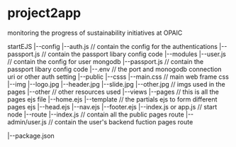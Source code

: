 # project2app
monitoring the progress of  sustainability initiatives at OPAIC



startEJS
|--config
 |--auth.js               // contain the config for the authentications 
 |--passport.js          // contain the passport libary config code 
|--modules
 |--user.js               // contain the config for user mongodb
 |--passport.js          // contain the passport libary config code 
|--.env                  // the port and monogodb connection uri or other auth setting
|--public
  |--csss
     |--main.css         // main web frame css
  |--img
     |--logo.jpg
     |--header.jpg
     |--slide.jpg 
     |--other.jpg        // imgs used in the pages
  |--other               // other resources used 
|--views
  |--pages               // this is all the pages ejs file
     |--home.ejs
  |--template            // the partials ejs to form different pages ejs 
     |--head.ejs
     |--nav.ejs
     |--footer.ejs 
|--index.js or app.js     // start node 
|--route
 |--index.js              // contain all the public pages route 
 |--admin/user.js         // contain the user's backend fuction pages route

|--package.json
